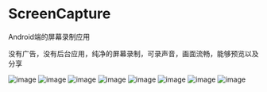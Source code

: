 # ScreenCapture
Android端的屏幕录制应用
> 
没有广告，没有后台应用，纯净的屏幕录制，可录声音，画面流畅，能够预览以及分享
> 
![image](/image/11.jpg)
![image](/image/22.jpg)
![image](/image/33.jpg)
![image](/image/44.jpg)
![image](/image/55.jpg)
![image](/image/66.jpg)
![image](/image/77.jpg)
![image](/image/88.jpg)
